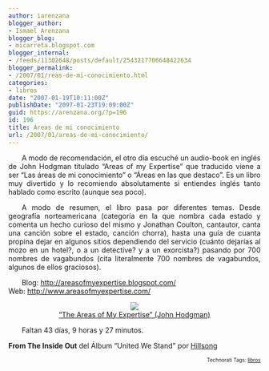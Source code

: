 ```yaml
---
author: iarenzana
blogger_author:
- Ismael Arenzana
blogger_blog:
- micarreta.blogspot.com
blogger_internal:
- /feeds/11302648/posts/default/2543217706648422634
blogger_permalink:
- /2007/01/reas-de-mi-conocimiento.html
categories:
- libros
date: "2007-01-19T10:11:00Z"
publishDate: "2097-01-23T19:09:00Z"
guid: https://arenzana.org/?p=196
id: 196
title: Áreas de mi conocimiento
url: /2007/01/areas-de-mi-conocimiento/
---
```

<p style="text-align:justify;text-indent:20pt;">
  A modo de recomendación, el otro día escuché un audio-book en inglés de John Hodgman titulado &#8220;Areas of my Expertise&#8221; que traducido viene a ser &#8220;Las áreas de mi conocimiento&#8221; o &#8220;Áreas en las que destaco&#8221;. Es un libro muy divertido y lo recomiendo absolutamente si entiendes inglés tanto hablado como escrito (aunque sea poco).
</p>

<p style="text-align:justify;text-indent:20pt;">
  A modo de resumen, el libro pasa por diferentes temas. Desde geografía norteamericana (categoría en la que nombra cada estado y comenta un hecho curioso del mismo y Jonathan Coulton, cantautor, canta una canción sobre el estado, canción chorra), hasta una guía de cuanta propina dejar en algunos sitios dependiendo del servicio (cuánto dejarías al mozo en un hotel?, o a un detective? y a un exorcista?) pasando por 700 nombres de vagabundos (cita literalmente 700 nombres de vagabundos, algunos de ellos graciosos).
</p>

<p style="text-align:justify;text-indent:20pt;">
  Blog: <a href="http://areasofmyexpertise.blogspot.com/">http://areasofmyexpertise.blogspot.com/</a><br /> Web: <a href="http://www.areasofmyexpertise.com/">http://www.areasofmyexpertise.com/</a>
</p>

<p style="text-align:center;">
  <img src="http://ec2.images-amazon.com/images/P/1594482225.01._SCTHUMBZZZ_V59604567_.jpg" /><br /> <a href="http://www.amazon.com/gp/redirect.html%3FASIN=1594482225%26tag=ws%26lcode=xm2%26cID=2025%26ccmID=165953%26location=/o/ASIN/1594482225%253FSubscriptionId=02ZH6J1W0649DTNS6002">&#8220;The Areas of My Expertise&#8221; (John Hodgman)</a>
</p>

<p style="text-align:justify;text-indent:20pt;">
  Faltan 43 días, 9 horas y 27 minutos.
</p>

**From The Inside Out** del Álbum &#8220;United We Stand&#8221; por [Hillsong](http://www.google.com/search?q=%22Hillsong%22)

<!-- technorati tags start -->

<p style="text-align:right;font-size:10px;">
  Technorati Tags: <a href="http://www.technorati.com/tag/libros" rel="tag">libros</a>
</p>

<!-- technorati tags end -->
